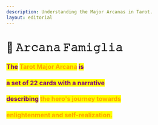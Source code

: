 ```yaml
---
description: Understanding the Major Arcanas in Tarot.
layout: editorial
---
```


# 💛 𝙰𝚛𝚌𝚊𝚗𝚊 𝙵𝚊𝚖𝚒𝚐𝚕𝚒𝚊





### <mark style="color:purple;">The</mark> <mark style="color:orange;">Tarot Major Arcana</mark> <mark style="color:purple;">is</mark>&#x20;

### <mark style="color:purple;">a set of 22 cards with a narrative</mark>

### <mark style="color:purple;">describing</mark> <mark style="color:orange;">the hero's journey towards</mark>&#x20;

### <mark style="color:orange;">enlightenment and self-realization.</mark>

<mark style="color:purple;"></mark>

<mark style="color:purple;"></mark>
